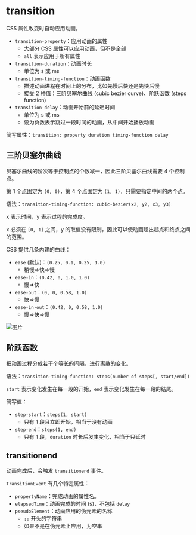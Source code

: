 # transition

CSS 属性改变时自动应用动画。

- `transition-property`：应用动画的属性
  - 大部分 CSS 属性可以应用动画，但不是全部
  - `all` 表示应用于所有属性
- `transition-duration`：动画时长
  - 单位为 s 或 ms
- `transition-timing-function`：动画函数
  - 描述动画进程在时间上的分布，比如先慢后快还是先快后慢
  - 接受 2 种值：三阶贝塞尔曲线 (cubic bezier curve)、阶跃函数 (steps function)
- `transition-delay`：动画开始前的延迟时间
  - 单位为 s 或 ms
  - 设为负数表示跳过一段时间的动画，从中间开始播放动画

简写属性：`transition: property duration timing-function delay`

## 三阶贝塞尔曲线

贝塞尔曲线的阶次等于控制点的个数减一，因此三阶贝塞尔曲线需要 4 个控制点。

第 1 个点固定为 `(0, 0)`，第 4 个点固定为 `(1, 1)`，只需要指定中间的两个点。

语法：`transition-timing-function: cubic-bezier(x2, y2, x3, y3)`

x 表示时间，y 表示过程的完成度。

x 必须在 `[0, 1]` 之间，y 的取值没有限制，因此可以使动画超出起点和终点之间的范围。

CSS 提供几条内建的曲线：

- `ease` (默认)：`(0.25, 0.1, 0.25, 1.0)`
  - 稍慢=>快=>慢
- `ease-in`：`(0.42, 0, 1.0, 1.0)`
  - 慢=>快
- `ease-out`：`(0, 0, 0.58, 1.0)`
  - 快=>慢
- `ease-in-out`：`(0.42, 0, 0.58, 1.0)`
  - 慢=>快=>慢

![图片](https://s2.loli.net/2022/07/19/4SJNUPiTwGzAY5K.png)

## 阶跃函数

把动画过程分成若干个等长的间隔，进行离散的变化。

语法：`transition-timing-function: steps(number of steps[, start/end])`

`start` 表示变化发生在每一段的开始，`end` 表示变化发生在每一段的结尾。

简写值：

- `step-start`：`steps(1, start)`
  - 只有 1 段且立即开始，相当于没有动画
- `step-end`：`steps(1, end)`
  - 只有 1 段，`duration` 时长后发生变化，相当于只延时

## transitionend

动画完成后，会触发 `transitionend` 事件。

`TransitionEvent` 有几个特定属性：

- `propertyName`：完成动画的属性名。
- `elapsedTime`：动画完成的时间 (s)，不包括 `delay`
- `pseudoElement`：动画应用的伪元素的名称
  - `::` 开头的字符串
  - 如果不是在伪元素上应用，为空串
